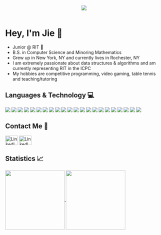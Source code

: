 <header>
    <h1 align="center"><img src="https://readme-typing-svg.demolab.com?font=Monaspace+Krypton&size=15&duration=3500&color=9370DB&center=true&vCenter=true&lines=Hi+I+am+Jie;My+interests+are+in....;Software+Engineering+%f0%9f%92%bb;Production+Engineering+%f0%9f%93%b0;and+Silicon+Engineering+%f0%9f%92%a0+" /></h1>
</header>

# Hey, I'm Jie 🙌
- Junior @ RIT 🐯
- B.S. in Computer Science and Minoring Mathematics
- Grew up in New York, NY and currently lives in Rochester, NY
- I am extremely passionate about data structures & algorithms and am currently representing RIT in the ICPC
- My hobbies are competitive programming, video gaming, table tennis and teaching/tutoring

## Languages & Technology :computer:

<section id=":)">
    <img src="https://img.shields.io/badge/Python-FFD43B?style=for-the-badge&logo=python&logoColor=blue">
    <img src="https://img.shields.io/badge/HTML5-E34F26?style=for-the-badge&logo=html5&logoColor=white">
    <img src="https://img.shields.io/badge/CSS3-1572B6?style=for-the-badge&logo=css3&logoColor=white">
    <img src="https://img.shields.io/badge/JavaScript-323330?style=for-the-badge&logo=javascript&logoColor=F7DF1E">
    <img src="https://img.shields.io/badge/C%2B%2B-00599C?style=for-the-badge&logo=c%2B%2B&logoColor=white">
    <img src="https://img.shields.io/badge/TypeScript-007ACC?style=for-the-badge&logo=typescript&logoColor=white">
    <img src="https://img.shields.io/badge/Java-ED8B00?style=for-the-badge&logo=java&logoColor=white">
    <img src="https://img.shields.io/badge/R-276DC3?style=for-the-badge&logo=r&logoColor=white">
    <img src="https://img.shields.io/badge/-Julia-9558B2?style=for-the-badge&logo=julia&logoColor=white">
    <img src="https://img.shields.io/badge/React-20232A?style=for-the-badge&logo=react&logoColor=61DAFB">
    <img src="https://img.shields.io/badge/Angular-DD0031?style=for-the-badge&logo=angular&logoColor=white">
    <img src="https://img.shields.io/badge/C-00599C?style=for-the-badge&logo=c&logoColor=white">
    <img src="https://img.shields.io/badge/PostgreSQL-316192?style=for-the-badge&logo=postgresql&logoColor=white">
    <img src="https://img.shields.io/badge/MySQL-005C84?style=for-the-badge&logo=mysql&logoColor=white">
    <img src="https://img.shields.io/badge/Node.js-339933?style=for-the-badge&logo=nodedotjs&logoColor=white">
    <img src="https://img.shields.io/badge/Flask-000000?style=for-the-badge&logo=flask&logoColor=white">
    <img src="https://img.shields.io/badge/Spring_Boot-F2F4F9?style=for-the-badge&logo=spring-boot">
    <img src="https://img.shields.io/badge/Amazon_AWS-FF9900?style=for-the-badge&logo=amazonaws&logoColor=white">
    <img src="https://img.shields.io/badge/Selenium-43B02A?style=for-the-badge&logo=Selenium&logoColor=white">
    <img src="https://img.shields.io/badge/Django-092E20?style=for-the-badge&logo=django&logoColor=green">
    <img src="https://img.shields.io/badge/MongoDB-4EA94B?style=for-the-badge&logo=mongodb&logoColor=white">
    <img src="https://img.shields.io/badge/docker-%230db7ed.svg?style=for-the-badge&logo=docker&logoColor=white">

    
## Contact Me 📲

<p align="left">
    <a href="https://www.linkedin.com/in/jie-chen-777a2420a/" target="_blank"><img align="center" src="https://raw.githubusercontent.com/rahuldkjain/github-profile-readme-generator/master/src/images/icons/Social/linked-in-alt.svg" alt="LinkedIn" height="30" width="40"/></a>
    <a href="https://www.reddit.com/user/570897055/" target="_blank"><img align="center" src="https://raw.githubusercontent.com/rahuldkjain/github-profile-readme-generator/master/src/images/icons/Social/reddit.svg" alt="LinkedIn" height="30" width="40"/></a>
</p>

<!-- Github Statistics -->
## Statistics :chart_with_upwards_trend:

<section id="Stats">
<a href="https://github.com/anuraghazra/github-readme-stats">
<img height=190 align="center" src="https://github-readme-stats.vercel.app/api/?username=JustJie2002&count_private=true&theme=tokyonight&rank_icon=github&custom_title=My%20GitHub%20Stats" />
</a>
<a href="https://github.com/anuraghazra/github-readme-stats">
  <img height=190 align="center" src="https://github-readme-stats.vercel.app/api/top-langs/?username=JustJie2002&size_weight=0.4&count_weight=0.6&hide=Makefile,Tex&layout=compact&theme=tokyonight" />
</a>